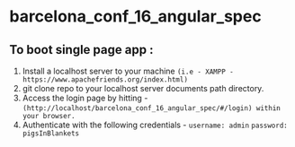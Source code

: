 # barcelona_conf_16_angular_spec

## To boot single page app :
1) Install a localhost server to your machine `(i.e - XAMPP - https://www.apachefriends.org/index.html)`
2) git clone repo to your localhost server documents path directory.
3) Access the login page by hitting - `(http://localhost/barcelona_conf_16_angular_spec/#/login) within your browser.`
4) Authenticate with the following credentials -
    `username: admin`
    `password: pigsInBlankets`
